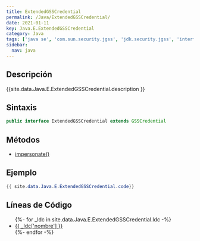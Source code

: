 ```yaml
---
title: ExtendedGSSCredential
permalink: /Java/ExtendedGSSCredential/
date: 2021-01-11
key: Java.E.ExtendedGSSCredential
category: Java
tags: ['java se', 'com.sun.security.jgss', 'jdk.security.jgss', 'interface java', 'Java 1.8']
sidebar: 
  nav: java
---
```


## Descripción
{{site.data.Java.E.ExtendedGSSCredential.description }}

## Sintaxis
~~~java
public interface ExtendedGSSCredential extends GSSCredential
~~~

## Métodos
* [impersonate()](/Java/ExtendedGSSCredential/impersonate)

## Ejemplo
~~~java
{{ site.data.Java.E.ExtendedGSSCredential.code}}
~~~

## Líneas de Código
<ul>
{%- for _ldc in site.data.Java.E.ExtendedGSSCredential.ldc -%}
   <li>
       <a href="{{_ldc['url'] }}">{{ _ldc['nombre'] }}</a>
   </li>
{%- endfor -%}
</ul>
